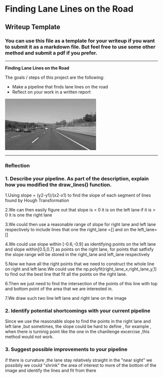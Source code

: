 # **Finding Lane Lines on the Road** 

## Writeup Template

### You can use this file as a template for your writeup if you want to submit it as a markdown file. But feel free to use some other method and submit a pdf if you prefer.

---

**Finding Lane Lines on the Road**

The goals / steps of this project are the following:
* Make a pipeline that finds lane lines on the road
* Reflect on your work in a written report


[//]: # (Image References)
![alt text](/examples/grayscale.jpg)

[image1]: ./examples/grayscale.jpg "Grayscale"
[image2]: ./solidWhiteCurve_find.jpg "WhiteCurve"
[image3]: ./solidWhiteRight_find.jpg "WhiteRight"
[image4]: ./solidYellowCurve2_find.jpg "YellowCurve"
[image5]: ./whiteCarLaneSwitch_find.jpg "SolidWhite"


---

### Reflection

### 1. Describe your pipeline. As part of the description, explain how you modified the draw_lines() function.

1.Using slope = (y2-y1)/(x2-x1) to find the slope of each segment of lines found by Hough Transformation

2.We can then easily figure out that slope is < 0 it is on the left lane if it is > 0 it is one the right lane

3.We could then use a reasonable range of slope for right lane and left lane respectively to include lines that one the right_lane =\[]  and on the left_lane= \[]

4.We could use slope within \[-0.6,-0.9] as identifying points on the left lane and slope within\[0.5,0.7] as points on the right lane, for points that satfisfy the slope range will be stored in the right_lane and left_lane respectively

5.Now we have all the right points that we need to construct the whole line on right and left lane.We could use the np.polyfit(right_lane_x,right_lane_y,1) to find out the best line that fit all the points on the right lane.

6.Then we just need to find the intersection of the points of this line with top and bottom point of the area that we are interested in.

7.We draw such two line left lane and right lane on the image




### 2. Identify potential shortcomings with your current pipeline

Since we use the reasonable slope to find the points in the right lane and left lane ,but sometimes, the slope could be hard to define , for example , when there is turninig point like the one in the chanllenge excercise ,this method would not work.


### 3. Suggest possible improvements to your pipeline
if there is curvature ,the lane stay relatively straight in the "near sight" we possibily we could "shrink" the area of interest to more of the bottom of the image and identify the lines and fit from there


